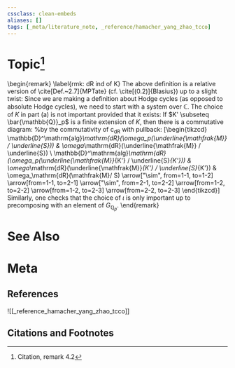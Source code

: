 ```yaml
---
cssclass: clean-embeds
aliases: []
tags: [_meta/literature_note, _reference/hamacher_yang_zhao_tcco]
---
```

# Topic[^1]
\begin{remark}
\label{rmk: dR ind of K}
The above definition is a relative version of \cite[Def.~2.7]{MPTate} (cf. \cite[(0.2)]{Blasius}) up to a slight twist: Since we are making a definition about Hodge cycles (as opposed to absolute Hodge cycles), we need to start with a system over $\mathbb{C}$. The choice of $K$ in part (a) is not important provided that it exists: If $K' \subseteq \bar{\mathbb{Q}}_p$ is a finite extension of $K$, then there is a commutative diagram:
%by the commutativity of $\mathsf{c}_\mathrm{dR}$ with pullback:
\[\begin{tikzcd}
	\mathbb{D}^\mathrm{alg}_\mathrm{dR}(\omega_p(\underline{\mathfrak{M}} / \underline{S})) & \omega_\mathrm{dR}(\underline{\mathfrak{M}} / \underline{S}) \\
	\mathbb{D}^\mathrm{alg}_\mathrm{dR}(\omega_p(\underline{\mathfrak{M}}_{K'} / \underline{S}_{K'})) & \omega_\mathrm{dR}(\underline{\mathfrak{M}}_{K'} / \underline{S}_{K'}) & \omega_\mathrm{dR}(\mathfrak{M}/ S)
	\arrow["\sim", from=1-1, to=1-2]
	\arrow[from=1-1, to=2-1]
	\arrow["\sim", from=2-1, to=2-2]
	\arrow[from=1-2, to=2-2]
	\arrow[from=1-2, to=2-3]
	\arrow[from=2-2, to=2-3]
\end{tikzcd}\]
Similarly, one checks that the choice of $\iota$ is only important up to precomposing with an element of $G_{\mathbb{Q}_p}$.
\end{remark}

# See Also

# Meta
## References
![[_reference_hamacher_yang_zhao_tcco]]


## Citations and Footnotes
[^1]: Citation, remark 4.2